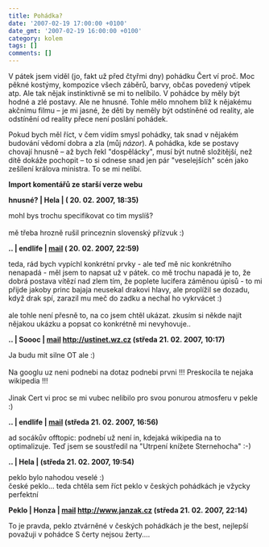 ```yaml
---
title: Pohádka?
date: '2007-02-19 17:00:00 +0100'
date_gmt: '2007-02-19 16:00:00 +0100'
category: kolem
tags: []
comments: []
---
```

<p>V pátek jsem viděl (jo, fakt už před čtyřmi dny) pohádku Čert ví proč. Moc pěkné kostýmy, kompozice všech záběrů, barvy, občas povedený vtípek atp. Ale tak nějak instinktivně se mi to nelíbilo. V pohádce by měly být hodné a zlé postavy. Ale ne hnusné. Tohle mělo mnohem blíž k nějakému akčnímu filmu &ndash; je mi jasné, že děti by neměly být odstíněné od reality, ale odstínění od reality přece není poslání pohádek.</p>
<p>Pokud bych měl říct, v čem vidím smysl pohádky, tak snad v nějakém budování vědomí dobra a zla (můj <em>názor</em>). A pohádka, kde se postavy chovají hnusně &ndash; až bych řekl "dospělácky", musí být nutně složitější, než dítě dokáže pochopit &ndash; to si odnese snad jen pár "veselejších" scén jako zešílení králova ministra. To se mi nelíbí.</p>
<div class="import-komentaru">
<p><strong>Import komentářů ze starší verze webu</strong></p>
<div class="comment">
<p style="font-weight:bold"><span class="compredmet">hnusné?</span> | <span class="comname">Hela</span> | (&nbsp;20.&nbsp;02.&nbsp;2007,&nbsp;18:35)</p>
<p>mohl bys trochu specifikovat co tim myslíš? <br>  <br> mě třeba hrozně rušil princeznin slovenský přízvuk :) </p>
</div>
<div class="comment">
<p style="font-weight:bold"><span class="compredmet">..</span> | <span class="comname">endlife</span> |  <a href="mailto:jan.martinek@post.cz">mail</a> (&nbsp;20.&nbsp;02.&nbsp;2007,&nbsp;22:59)</p>
<p>teda, rád bych vypíchl konkrétní prvky - ale teď mě nic konkrétního nenapadá - měl jsem to napsat už v pátek. co mě trochu napadá je to, že dobrá postava vítězí nad zlem tím, že poplete lucifera záměnou úpisů - to mi přijde jakoby princ bajaja neusekal drakovi hlavy, ale proplížil se dozadu, když drak spí, zarazil mu meč do zadku a nechal ho vykrvácet :)  <br>  <br> ale tohle není přesně to, na co jsem chtěl ukázat. zkusím si někde najít nějakou ukázku a popsat co konkrétně mi nevyhovuje.. </p>
</div>
<div class="comment">
<p style="font-weight:bold"><span class="compredmet">..</span> | <span class="comname">Soooc</span> |  <a href="mailto:xsoc@gmail.com">mail</a>  <a href="http://ustinet.wz.cz">http://ustinet.wz.cz</a> (středa&nbsp;21.&nbsp;02.&nbsp;2007,&nbsp;10:17)</p>
<p>Ja budu mit silne OT ale :) <br>  <br> Na googlu uz neni podnebi na dotaz podnebi prvni !!! Preskocila te nejaka wikipedia !!! <br>  <br> Jinak Cert vi proc se mi vubec nelibilo pro svou ponurou atmosferu v pekle :) </p>
</div>
<div class="comment">
<p style="font-weight:bold"><span class="compredmet">..</span> | <span class="comname">endlife</span> |  <a href="mailto:jan.martinek@post.cz">mail</a> (středa&nbsp;21.&nbsp;02.&nbsp;2007,&nbsp;16:56)</p>
<p>ad socákův offtopic: podnebí už není in, kdejaká wikipedia na to optimalizuje. Teď jsem se soustředil na &quot;Utrpení knížete Sternehocha&quot; :-) </p>
</div>
<div class="comment">
<p style="font-weight:bold"><span class="compredmet">..</span> | <span class="comname">Hela</span> | (středa&nbsp;21.&nbsp;02.&nbsp;2007,&nbsp;19:54)</p>
<p>peklo bylo nahodou veselé :)  <br> české peklo... teda chtěla sem říct peklo v českých pohádkách je vžycky perfektní </p>
</div>
<div class="comment">
<p style="font-weight:bold"><span class="compredmet">Peklo</span> | <span class="comname">Honza</span> |  <a href="mailto:jan.z@centrum.cz">mail</a>  <a href="http://www.janzak.cz">http://www.janzak.cz</a> (středa&nbsp;21.&nbsp;02.&nbsp;2007,&nbsp;22:14)</p>
<p>To je pravda, peklo ztvárněné v českých pohádkách je the best, nejlepší považuji v pohádce S čerty nejsou žerty.... </p>
</div>
</div>
